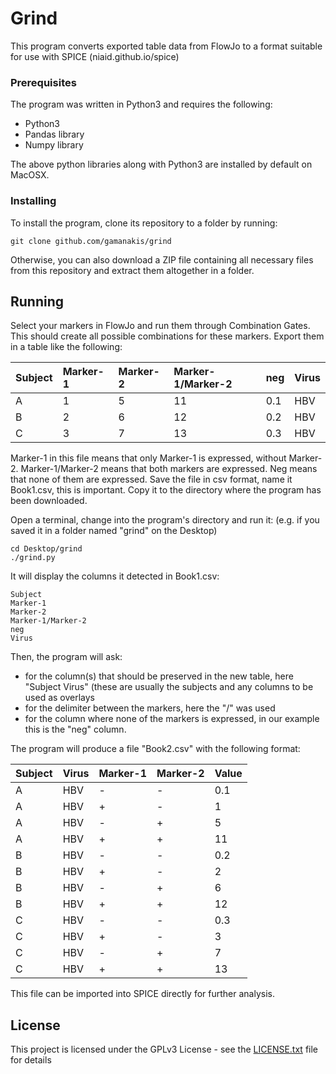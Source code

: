 # Grind

This program converts exported table data from FlowJo to a format 
suitable for use with SPICE (niaid.github.io/spice)

### Prerequisites

The program was written in Python3 and requires the following:
* Python3
* Pandas library
* Numpy library

The above python libraries along with Python3 are installed by default on MacOSX.

### Installing

To install the program, clone its repository to a folder by running:

```
git clone github.com/gamanakis/grind
```

Otherwise, you can also download a ZIP file containing all necessary files
from this repository and extract them altogether in a folder.

## Running

Select your markers in FlowJo and run them through Combination Gates.
This should create all possible combinations for these markers.
Export them in a table like the following:

| Subject    | Marker-1   | Marker-2   | Marker-1/Marker-2   | neg   | Virus      |
| :--------- |:-----------|:-----------|:--------------------|:------|:-----------|
| A          | 1          | 5          | 11                  | 0.1   | HBV        |
| B          | 2          | 6          | 12                  | 0.2   | HBV        |
| C          | 3          | 7          | 13                  | 0.3   | HBV        |

Marker-1 in this file means that only Marker-1 is expressed, without Marker-2.
Marker-1/Marker-2 means that both markers are expressed. Neg means that none of them
are expressed.
Save the file in csv format, name it Book1.csv, this is important.
Copy it to the directory where the program has been downloaded.

Open a terminal, change into the program's directory and run it:
(e.g. if you saved it in a folder named "grind" on the Desktop) 
```
cd Desktop/grind
./grind.py
```

It will display the columns it detected in Book1.csv:
```
Subject
Marker-1
Marker-2
Marker-1/Marker-2
neg
Virus
```

Then, the program will ask:
* for the column(s) that should be preserved in the new table,
here "Subject Virus" (these are usually the subjects and any columns to be used
as overlays
* for the delimiter between the markers, here the "/" was used
* for the column where none of the markers is expressed, 
in our example this is the "neg" column.

The program will produce a file "Book2.csv" with the following format:

| Subject    | Virus      | Marker-1   | Marker-2   | Value   |
| :--------- |:-----------|:-----------|:-----------|:--------|
| A          | HBV        | -          | -          | 0.1     |
| A          | HBV        | +          | -          | 1       |
| A          | HBV        | -          | +          | 5       |
| A          | HBV        | +          | +          | 11      |
| B          | HBV        | -          | -          | 0.2     |
| B          | HBV        | +          | -          | 2       |
| B          | HBV        | -          | +          | 6       |
| B          | HBV        | +          | +          | 12      |
| C          | HBV        | -          | -          | 0.3     |
| C          | HBV        | +          | -          | 3       |
| C          | HBV        | -          | +          | 7       |
| C          | HBV        | +          | +          | 13      |

This file can be imported into SPICE directly for further analysis.

## License

This project is licensed under the GPLv3 License - see the [LICENSE.txt](LICENSE.txt) file for details

